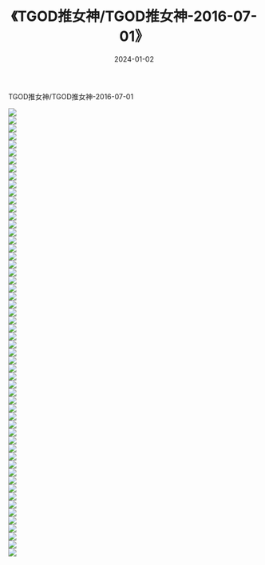﻿---
layout: post
title:  《TGOD推女神/TGOD推女神-2016-07-01》
date:   2024-01-02
img: http://pic.660000.xyz/1:/网络美图/2021/TGOD推女神/TGOD推女神-2016-07-01/000.jpg
categories: [美女, 清纯, 唯美]
---

TGOD推女神/TGOD推女神-2016-07-01

 ![](http://pic.660000.xyz/1:/网络美图/2021/TGOD推女神/TGOD推女神-2016-07-01/001.jpg) <br>![](http://pic.660000.xyz/1:/网络美图/2021/TGOD推女神/TGOD推女神-2016-07-01/002.jpg) <br>![](http://pic.660000.xyz/1:/网络美图/2021/TGOD推女神/TGOD推女神-2016-07-01/003.jpg) <br>![](http://pic.660000.xyz/1:/网络美图/2021/TGOD推女神/TGOD推女神-2016-07-01/004.jpg) <br>![](http://pic.660000.xyz/1:/网络美图/2021/TGOD推女神/TGOD推女神-2016-07-01/005.jpg) <br>![](http://pic.660000.xyz/1:/网络美图/2021/TGOD推女神/TGOD推女神-2016-07-01/006.jpg) <br>![](http://pic.660000.xyz/1:/网络美图/2021/TGOD推女神/TGOD推女神-2016-07-01/007.jpg) <br>![](http://pic.660000.xyz/1:/网络美图/2021/TGOD推女神/TGOD推女神-2016-07-01/008.jpg) <br>![](http://pic.660000.xyz/1:/网络美图/2021/TGOD推女神/TGOD推女神-2016-07-01/009.jpg) <br>![](http://pic.660000.xyz/1:/网络美图/2021/TGOD推女神/TGOD推女神-2016-07-01/010.jpg) <br>![](http://pic.660000.xyz/1:/网络美图/2021/TGOD推女神/TGOD推女神-2016-07-01/011.jpg) <br>![](http://pic.660000.xyz/1:/网络美图/2021/TGOD推女神/TGOD推女神-2016-07-01/012.jpg) <br>![](http://pic.660000.xyz/1:/网络美图/2021/TGOD推女神/TGOD推女神-2016-07-01/013.jpg) <br>![](http://pic.660000.xyz/1:/网络美图/2021/TGOD推女神/TGOD推女神-2016-07-01/014.jpg) <br>![](http://pic.660000.xyz/1:/网络美图/2021/TGOD推女神/TGOD推女神-2016-07-01/015.jpg) <br>![](http://pic.660000.xyz/1:/网络美图/2021/TGOD推女神/TGOD推女神-2016-07-01/016.jpg) <br>![](http://pic.660000.xyz/1:/网络美图/2021/TGOD推女神/TGOD推女神-2016-07-01/017.jpg) <br>![](http://pic.660000.xyz/1:/网络美图/2021/TGOD推女神/TGOD推女神-2016-07-01/018.jpg) <br>![](http://pic.660000.xyz/1:/网络美图/2021/TGOD推女神/TGOD推女神-2016-07-01/019.jpg) <br>![](http://pic.660000.xyz/1:/网络美图/2021/TGOD推女神/TGOD推女神-2016-07-01/020.jpg) <br>![](http://pic.660000.xyz/1:/网络美图/2021/TGOD推女神/TGOD推女神-2016-07-01/021.jpg) <br>![](http://pic.660000.xyz/1:/网络美图/2021/TGOD推女神/TGOD推女神-2016-07-01/022.jpg) <br>![](http://pic.660000.xyz/1:/网络美图/2021/TGOD推女神/TGOD推女神-2016-07-01/023.jpg) <br>![](http://pic.660000.xyz/1:/网络美图/2021/TGOD推女神/TGOD推女神-2016-07-01/024.jpg) <br>![](http://pic.660000.xyz/1:/网络美图/2021/TGOD推女神/TGOD推女神-2016-07-01/025.jpg) <br>![](http://pic.660000.xyz/1:/网络美图/2021/TGOD推女神/TGOD推女神-2016-07-01/026.jpg) <br>![](http://pic.660000.xyz/1:/网络美图/2021/TGOD推女神/TGOD推女神-2016-07-01/027.jpg) <br>![](http://pic.660000.xyz/1:/网络美图/2021/TGOD推女神/TGOD推女神-2016-07-01/028.jpg) <br>![](http://pic.660000.xyz/1:/网络美图/2021/TGOD推女神/TGOD推女神-2016-07-01/029.jpg) <br>![](http://pic.660000.xyz/1:/网络美图/2021/TGOD推女神/TGOD推女神-2016-07-01/030.jpg) <br>![](http://pic.660000.xyz/1:/网络美图/2021/TGOD推女神/TGOD推女神-2016-07-01/031.jpg) <br>![](http://pic.660000.xyz/1:/网络美图/2021/TGOD推女神/TGOD推女神-2016-07-01/032.jpg) <br>![](http://pic.660000.xyz/1:/网络美图/2021/TGOD推女神/TGOD推女神-2016-07-01/033.jpg) <br>![](http://pic.660000.xyz/1:/网络美图/2021/TGOD推女神/TGOD推女神-2016-07-01/034.jpg) <br>![](http://pic.660000.xyz/1:/网络美图/2021/TGOD推女神/TGOD推女神-2016-07-01/035.jpg) <br>![](http://pic.660000.xyz/1:/网络美图/2021/TGOD推女神/TGOD推女神-2016-07-01/036.jpg) <br>![](http://pic.660000.xyz/1:/网络美图/2021/TGOD推女神/TGOD推女神-2016-07-01/037.jpg) <br>![](http://pic.660000.xyz/1:/网络美图/2021/TGOD推女神/TGOD推女神-2016-07-01/038.jpg) <br>![](http://pic.660000.xyz/1:/网络美图/2021/TGOD推女神/TGOD推女神-2016-07-01/039.jpg) <br>![](http://pic.660000.xyz/1:/网络美图/2021/TGOD推女神/TGOD推女神-2016-07-01/040.jpg) <br>![](http://pic.660000.xyz/1:/网络美图/2021/TGOD推女神/TGOD推女神-2016-07-01/041.jpg) <br>![](http://pic.660000.xyz/1:/网络美图/2021/TGOD推女神/TGOD推女神-2016-07-01/042.jpg) <br>![](http://pic.660000.xyz/1:/网络美图/2021/TGOD推女神/TGOD推女神-2016-07-01/043.jpg) <br>![](http://pic.660000.xyz/1:/网络美图/2021/TGOD推女神/TGOD推女神-2016-07-01/044.jpg) <br>![](http://pic.660000.xyz/1:/网络美图/2021/TGOD推女神/TGOD推女神-2016-07-01/045.jpg) <br>![](http://pic.660000.xyz/1:/网络美图/2021/TGOD推女神/TGOD推女神-2016-07-01/046.jpg) <br>![](http://pic.660000.xyz/1:/网络美图/2021/TGOD推女神/TGOD推女神-2016-07-01/047.jpg) <br>![](http://pic.660000.xyz/1:/网络美图/2021/TGOD推女神/TGOD推女神-2016-07-01/048.jpg) <br>![](http://pic.660000.xyz/1:/网络美图/2021/TGOD推女神/TGOD推女神-2016-07-01/049.jpg) <br>![](http://pic.660000.xyz/1:/网络美图/2021/TGOD推女神/TGOD推女神-2016-07-01/050.jpg) <br>![](http://pic.660000.xyz/1:/网络美图/2021/TGOD推女神/TGOD推女神-2016-07-01/051.jpg) <br>![](http://pic.660000.xyz/1:/网络美图/2021/TGOD推女神/TGOD推女神-2016-07-01/052.jpg) <br>![](http://pic.660000.xyz/1:/网络美图/2021/TGOD推女神/TGOD推女神-2016-07-01/053.jpg) <br>![](http://pic.660000.xyz/1:/网络美图/2021/TGOD推女神/TGOD推女神-2016-07-01/054.jpg) <br>![](http://pic.660000.xyz/1:/网络美图/2021/TGOD推女神/TGOD推女神-2016-07-01/055.jpg) <br>![](http://pic.660000.xyz/1:/网络美图/2021/TGOD推女神/TGOD推女神-2016-07-01/056.jpg) <br>